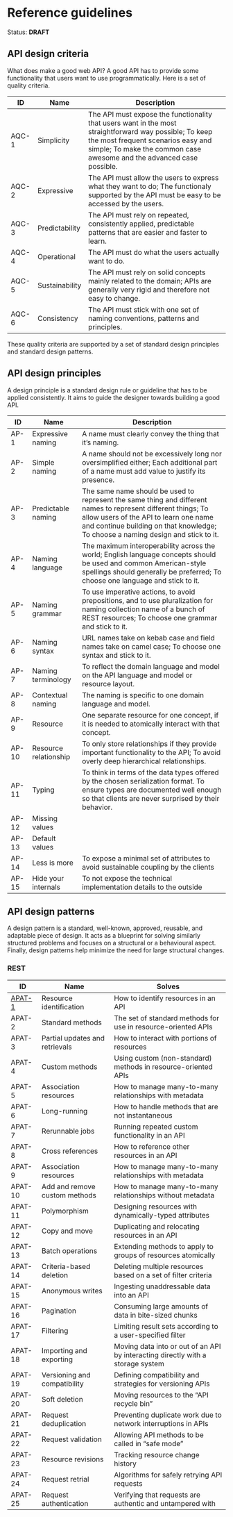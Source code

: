 # Reference guidelines

Status: **DRAFT**

## API design criteria

What does make a good web API? A good API has to provide some functionality that users want to use programmatically. Here is a set of quality criteria.

ID | Name | Description
--- | --- | ---
AQC-1 | Simplicity | The API must expose the functionality that users want in the most straightforward way possible; To keep the most frequent scenarios easy and simple; To make the common case awesome and the advanced case possible.
AQC-2 | Expressive | The API must allow the users to express what they want to do; The functionaly supported by the API must be easy to be accessed by the users.
AQC-3 | Predictability | The API must rely on repeated, consistently applied, predictable patterns that are easier and faster to learn.
AQC-4 | Operational | The API must do what the users actually want to do.
AQC-5 | Sustainability | The API must rely on solid concepts mainly related to the domain; APIs are generally very rigid and therefore not easy to change.
AQC-6 | Consistency | The API must stick with one set of naming conventions, patterns and principles.

These quality criteria are supported by a set of standard design principles and standard design patterns.

## API design principles

A design principle is a standard design rule or guideline that has to be applied consistently. It aims to guide the designer towards building a good API.

ID | Name | Description
--- | --- | ---
AP-1 | Expressive naming | A name must clearly convey the thing that it’s naming.
AP-2 | Simple naming | A name should not be excessively long nor oversimplified either; Each additional part of a name must add value to justify its presence.
AP-3 | Predictable naming | The same name should be used to represent the same thing and different names to represent different things; To allow users of the API to learn one name and continue building on that knowledge; To choose a naming design and stick to it.
AP-4 | Naming language | The maximum interoperability across the world; English language concepts should be used and common American-style spellings should generally be preferred; To choose one language and stick to it.
AP-5 | Naming grammar | To use imperative actions, to avoid prepositions, and to use pluralization for naming collection name of a bunch of REST resources; To choose one grammar and stick to it.
AP-6 | Naming syntax | URL names take on kebab case and field names take on camel case; To choose one syntax and stick to it.
AP-7 | Naming terminology | To reflect the domain language and model on the API language and model or resource layout.
AP-8 | Contextual naming | The naming is specific to one domain language and model. 
AP-9 | Resource | One separate resource for one concept, if it is needed to atomically interact with that concept.
AP-10 | Resource relationship | To only store relationships if they provide important functionality to the API; To avoid overly deep hierarchical relationships.
AP-11 | Typing | To think in terms of the data types offered by the chosen serialization format. To ensure types are documented well enough so that clients are never surprised by their behavior.
AP-12 | Missing values |
AP-13 | Default values |
AP-14 | Less is more | To expose a minimal set of attributes to avoid sustainable coupling by the clients
AP-15 | Hide your internals | To not expose the technical implementation details to the outside

## API design patterns

A design pattern is a standard, well-known, approved, reusable, and adaptable piece of design. It acts as a blueprint for solving similarly structured problems and focuses on a structural or a behavioural aspect. Finally, design patterns help minimize the need for large structural changes.

### REST

ID | Name | Solves
--- | --- | ---
[APAT-1](apat-1-resource-identification.md) | Resource identification | How to identify resources in an API
APAT-2 | Standard methods | The set of standard methods for use in resource-oriented APIs
APAT-3 | Partial updates and retrievals | How to interact with portions of resources
APAT-4 | Custom methods | Using custom (non-standard) methods in resource-oriented APIs
APAT-5 | Association resources | How to manage many-to-many relationships with metadata
APAT-6 | Long-running | How to handle methods that are not instantaneous
APAT-7 | Rerunnable jobs | Running repeated custom functionality in an API
APAT-8 | Cross references | How to reference other resources in an API
APAT-9 | Association resources | How to manage many-to-many relationships with metadata
APAT-10 | Add and remove custom methods | How to manage many-to-many relationships without metadata
APAT-11 | Polymorphism | Designing resources with dynamically-typed attributes
APAT-12 | Copy and move | Duplicating and relocating resources in an API
APAT-13 | Batch operations | Extending methods to apply to groups of resources atomically
APAT-14 | Criteria-based deletion | Deleting multiple resources based on a set of filter criteria
APAT-15 | Anonymous writes | Ingesting unaddressable data into an API
APAT-16 | Pagination | Consuming large amounts of data in bite-sized chunks
APAT-17 | Filtering | Limiting result sets according to a user-specified filter
APAT-18 | Importing and exporting | Moving data into or out of an API by interacting directly with a storage system
APAT-19 | Versioning and compatibility | Defining compatibility and strategies for versioning APIs
APAT-20 | Soft deletion | Moving resources to the “API recycle bin”
APAT-21 | Request deduplication | Preventing duplicate work due to network interruptions in APIs
APAT-22 | Request validation | Allowing API methods to be called in “safe mode”
APAT-23 | Resource revisions | Tracking resource change history
APAT-24 | Request retrial | Algorithms for safely retrying API requests
APAT-25 | Request authentication | Verifying that requests are authentic and untampered with

